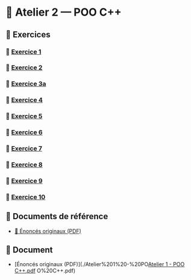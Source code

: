 # 🧩 Atelier 2 — POO C++

## 📘 Exercices
### 🔹 <a href="ATELIER/ATELIER 2/ex1.cpp">Exercice 1</a>
### 🔹 <a href="ATELIER/ATELIER 2/ex2.cpp">Exercice 2</a>
### 🔹 <a href="ATELIER/ATELIER 2/ex3a.cpp">Exercice 3a</a>
### 🔹 <a href="ATELIER/ATELIER 2/ex4.cpp">Exercice 4</a>
### 🔹 <a href="ATELIER/ATELIER 2/ex5.cpp">Exercice 5</a>
### 🔹 <a href="ATELIER/ATELIER 2/ex6.cpp">Exercice 6</a>
### 🔹 <a href="ATELIER/ATELIER 2/ex7.cpp">Exercice 7</a>
### 🔹 <a href="ATELIER/ATELIER 2/ex8.cpp">Exercice 8</a>
### 🔹 <a href="ATELIER/ATELIER 2/ex9.cpp">Exercice 9</a>
### 🔹 <a href="ATELIER/ATELIER 2/ex10.cpp">Exercice 10</a>



## 📂 Documents de référence
- [📑 Énoncés originaux (PDF)](https://github.com/user-attachments/files/22846114/Atelier.1.-.POO.C%2B%2B.pdf)


## 📄 Document
- [Énoncés originaux (PDF)](./Atelier%201%20-%20PO[Atelier 1 - POO C++.pdf](https://github.com/user-attachments/files/22846114/Atelier.1.-.POO.C%2B%2B.pdf)
O%20C++.pdf)

